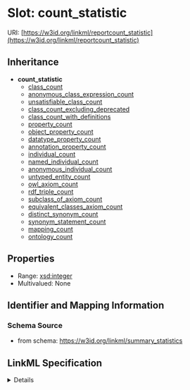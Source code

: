 # Slot: count_statistic

URI: [https://w3id.org/linkml/reportcount_statistic](https://w3id.org/linkml/reportcount_statistic)




## Inheritance

* **count_statistic**
    * [class_count](class_count.md)
    * [anonymous_class_expression_count](anonymous_class_expression_count.md)
    * [unsatisfiable_class_count](unsatisfiable_class_count.md)
    * [class_count_excluding_deprecated](class_count_excluding_deprecated.md)
    * [class_count_with_definitions](class_count_with_definitions.md)
    * [property_count](property_count.md)
    * [object_property_count](object_property_count.md)
    * [datatype_property_count](datatype_property_count.md)
    * [annotation_property_count](annotation_property_count.md)
    * [individual_count](individual_count.md)
    * [named_individual_count](named_individual_count.md)
    * [anonymous_individual_count](anonymous_individual_count.md)
    * [untyped_entity_count](untyped_entity_count.md)
    * [owl_axiom_count](owl_axiom_count.md)
    * [rdf_triple_count](rdf_triple_count.md)
    * [subclass_of_axiom_count](subclass_of_axiom_count.md)
    * [equivalent_classes_axiom_count](equivalent_classes_axiom_count.md)
    * [distinct_synonym_count](distinct_synonym_count.md)
    * [synonym_statement_count](synonym_statement_count.md)
    * [mapping_count](mapping_count.md)
    * [ontology_count](ontology_count.md)





## Properties

* Range: [xsd:integer](http://www.w3.org/2001/XMLSchema#integer)
* Multivalued: None







## Identifier and Mapping Information







### Schema Source


* from schema: https://w3id.org/linkml/summary_statistics




## LinkML Specification

<details>
```yaml
name: count_statistic
from_schema: https://w3id.org/linkml/summary_statistics
rank: 1000
alias: count_statistic
range: integer

```
</details>